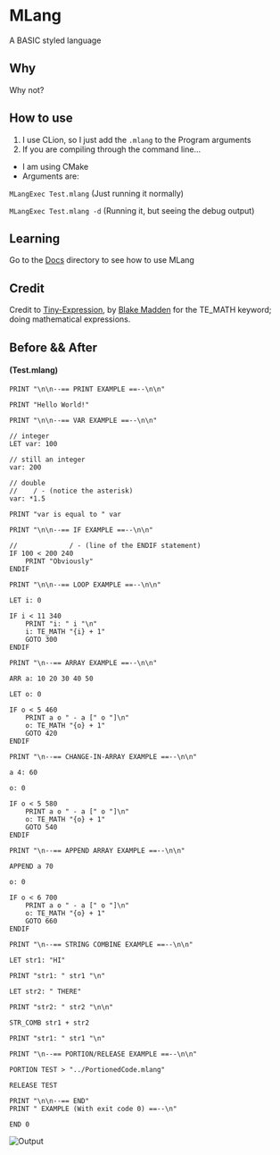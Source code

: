 # MLang

A BASIC styled language

## Why

Why not?

## How to use

1. I use CLion, so I just add the ```.mlang``` to the Program arguments
2. If you are compiling through the command line...
  * I am using CMake
  * Arguments are:

```MLangExec Test.mlang``` (Just running it normally)

```MLangExec Test.mlang -d``` (Running it, but seeing the debug output)

## Learning 

Go to the [Docs](docs) directory to see how to use MLang

## Credit

Credit to [Tiny-Expression](https://github.com/Blake-Madden/tinyexpr-plusplus), by [Blake Madden](https://github.com/Blake-Madden)
for the TE_MATH keyword; doing mathematical expressions.

## Before && After

#### **(Test.mlang)**

```
PRINT "\n\n--== PRINT EXAMPLE ==--\n\n"

PRINT "Hello World!"

PRINT "\n\n--== VAR EXAMPLE ==--\n\n"

// integer
LET var: 100

// still an integer
var: 200

// double
//    / - (notice the asterisk)
var: *1.5

PRINT "var is equal to " var

PRINT "\n\n--== IF EXAMPLE ==--\n\n"

//             / - (line of the ENDIF statement)
IF 100 < 200 240
    PRINT "Obviously"
ENDIF

PRINT "\n\n--== LOOP EXAMPLE ==--\n\n"

LET i: 0

IF i < 11 340
    PRINT "i: " i "\n"
    i: TE_MATH "{i} + 1"
    GOTO 300
ENDIF

PRINT "\n--== ARRAY EXAMPLE ==--\n\n"

ARR a: 10 20 30 40 50

LET o: 0

IF o < 5 460
    PRINT a o " - a [" o "]\n"
    o: TE_MATH "{o} + 1"
    GOTO 420
ENDIF

PRINT "\n--== CHANGE-IN-ARRAY EXAMPLE ==--\n\n"

a 4: 60

o: 0

IF o < 5 580
    PRINT a o " - a [" o "]\n"
    o: TE_MATH "{o} + 1"
    GOTO 540
ENDIF

PRINT "\n--== APPEND ARRAY EXAMPLE ==--\n\n"

APPEND a 70

o: 0

IF o < 6 700
    PRINT a o " - a [" o "]\n"
    o: TE_MATH "{o} + 1"
    GOTO 660
ENDIF

PRINT "\n--== STRING COMBINE EXAMPLE ==--\n\n"

LET str1: "HI"

PRINT "str1: " str1 "\n"

LET str2: " THERE"

PRINT "str2: " str2 "\n\n"

STR_COMB str1 + str2

PRINT "str1: " str1 "\n"

PRINT "\n--== PORTION/RELEASE EXAMPLE ==--\n\n"

PORTION TEST > "../PortionedCode.mlang"

RELEASE TEST

PRINT "\n\n--== END"
PRINT " EXAMPLE (With exit code 0) ==--\n"

END 0
```

![Output](ReadMeImg/Terminal.png)
